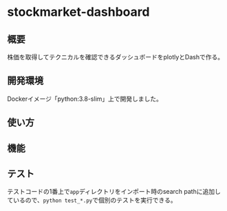 # stockmarket-dashboard

## 概要

株価を取得してテクニカルを確認できるダッシュボードをplotlyとDashで作る。

## 開発環境

Dockerイメージ「python:3.8-slim」上で開発しました。

## 使い方

## 機能

## テスト

テストコードの1番上で```app```ディレクトリをインポート時のsearch pathに追加しているので、```python test_*.py```で個別のテストを実行できる。
